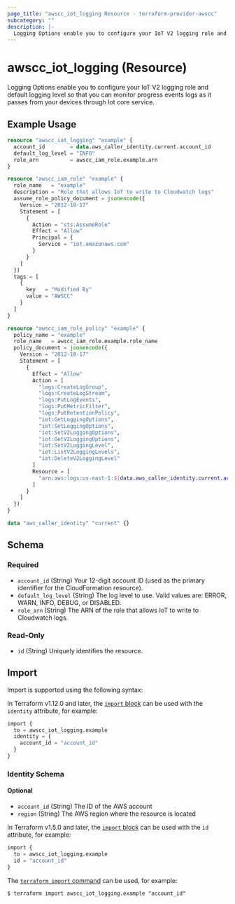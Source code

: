```yaml
---
page_title: "awscc_iot_logging Resource - terraform-provider-awscc"
subcategory: ""
description: |-
  Logging Options enable you to configure your IoT V2 logging role and default logging level so that you can monitor progress events logs as it passes from your devices through Iot core service.
---
```


# awscc_iot_logging (Resource)

Logging Options enable you to configure your IoT V2 logging role and default logging level so that you can monitor progress events logs as it passes from your devices through Iot core service.

## Example Usage

```terraform
resource "awscc_iot_logging" "example" {
  account_id        = data.aws_caller_identity.current.account_id
  default_log_level = "INFO"
  role_arn          = awscc_iam_role.example.arn
}

resource "awscc_iam_role" "example" {
  role_name   = "example"
  description = "Role that allows IoT to write to Cloudwatch logs"
  assume_role_policy_document = jsonencode({
    Version = "2012-10-17"
    Statement = [
      {
        Action = "sts:AssumeRole"
        Effect = "Allow"
        Principal = {
          Service = "iot.amazonaws.com"
        }
      }
    ]
  })
  tags = [
    {
      key   = "Modified By"
      value = "AWSCC"
    }
  ]
}

resource "awscc_iam_role_policy" "example" {
  policy_name = "example"
  role_name   = awscc_iam_role.example.role_name
  policy_document = jsonencode({
    Version = "2012-10-17"
    Statement = [
      {
        Effect = "Allow"
        Action = [
          "logs:CreateLogGroup",
          "logs:CreateLogStream",
          "logs:PutLogEvents",
          "logs:PutMetricFilter",
          "logs:PutRetentionPolicy",
          "iot:GetLoggingOptions",
          "iot:SetLoggingOptions",
          "iot:SetV2LoggingOptions",
          "iot:GetV2LoggingOptions",
          "iot:SetV2LoggingLevel",
          "iot:ListV2LoggingLevels",
          "iot:DeleteV2LoggingLevel"
        ]
        Resource = [
          "arn:aws:logs:us-east-1:${data.aws_caller_identity.current.account_id}:log-group:AWSIotLogsV2:*"
        ]
      }
    ]
  })
}

data "aws_caller_identity" "current" {}
```

<!-- schema generated by tfplugindocs -->
## Schema

### Required

- `account_id` (String) Your 12-digit account ID (used as the primary identifier for the CloudFormation resource).
- `default_log_level` (String) The log level to use. Valid values are: ERROR, WARN, INFO, DEBUG, or DISABLED.
- `role_arn` (String) The ARN of the role that allows IoT to write to Cloudwatch logs.

### Read-Only

- `id` (String) Uniquely identifies the resource.

## Import

Import is supported using the following syntax:

In Terraform v1.12.0 and later, the [`import` block](https://developer.hashicorp.com/terraform/language/import) can be used with the `identity` attribute, for example:

```terraform
import {
  to = awscc_iot_logging.example
  identity = {
    account_id = "account_id"
  }
}
```

<!-- schema generated by tfplugindocs -->
### Identity Schema


#### Optional

- `account_id` (String) The ID of the AWS account
- `region` (String) The AWS region where the resource is located

In Terraform v1.5.0 and later, the [`import` block](https://developer.hashicorp.com/terraform/language/import) can be used with the `id` attribute, for example:

```terraform
import {
  to = awscc_iot_logging.example
  id = "account_id"
}
```

The [`terraform import` command](https://developer.hashicorp.com/terraform/cli/commands/import) can be used, for example:

```shell
$ terraform import awscc_iot_logging.example "account_id"
```